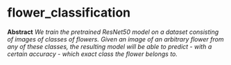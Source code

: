 # flower_classification

**Abstract** *We train the pretrained ResNet50 model on a dataset consisting of images of classes of flowers. Given an image of an arbitrary flower from any of these classes, the resulting model will be able to predict - with a certain accuracy - which exact class the flower belongs to.*

